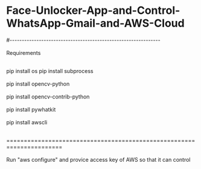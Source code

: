 # Face-Unlocker-App-and-Control-WhatsApp-Gmail-and-AWS-Cloud

#--------------------------------------------------------------<br><br>
Requirements <br><br>

pip install os
pip install subprocess<br><br>
pip install opencv-python<br><br>
pip install opencv-contrib-python<br><br>
pip install pywhatkit<br><br>
pip install awscli<br><br>


======================================================================<br><br>
Run "aws configure" and provice access key of AWS so that it can control
